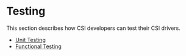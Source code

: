 # Testing

This section describes how CSI developers can test their CSI drivers.

* [Unit Testing](unit-testing.md)
* [Functional Testing](functional-testing.md)
